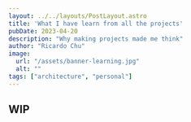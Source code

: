 ```yaml
---
layout: ../../layouts/PostLayout.astro
title: 'What I have learn from all the projects'
pubDate: 2023-04-20
description: "Why making projects made me think"
author: "Ricardo Chu"
image:
  url: "/assets/banner-learning.jpg"
  alt: ""
tags: ["architecture", "personal"]
---
```


## WIP